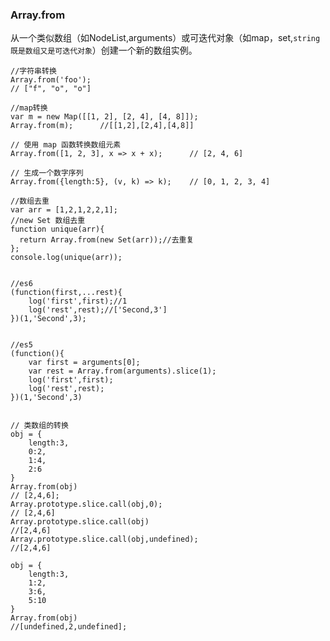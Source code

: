 ### Array.from

从一个类似数组（如NodeList,arguments）或可迭代对象（如map，set,`string既是数组又是可迭代对象`）创建一个新的数组实例。

    //字符串转换
    Array.from('foo');
    // ["f", "o", "o"]

    //map转换
    var m = new Map([[1, 2], [2, 4], [4, 8]]);
    Array.from(m);      //[[1,2],[2,4],[4,8]]

    // 使用 map 函数转换数组元素
    Array.from([1, 2, 3], x => x + x);      // [2, 4, 6]

    // 生成一个数字序列
    Array.from({length:5}, (v, k) => k);    // [0, 1, 2, 3, 4]

    //数组去重
    var arr = [1,2,1,2,2,1];
    //new Set 数组去重
    function unique(arr){
      return Array.from(new Set(arr));//去重复
    };
    console.log(unique(arr));


    //es6
    (function(first,...rest){
        log('first',first);//1
        log('rest',rest);//['Second,3']
    })(1,'Second',3);

    
    //es5
    (function(){
        var first = arguments[0];
        var rest = Array.from(arguments).slice(1);
        log('first',first);
        log('rest',rest);
    })(1,'Second',3)


    // 类数组的转换
    obj = {
        length:3,
        0:2,
        1:4,
        2:6
    }
    Array.from(obj)
    // [2,4,6];
    Array.prototype.slice.call(obj,0);
    // [2,4,6]
    Array.prototype.slice.call(obj)
    //[2,4,6]
    Array.prototype.slice.call(obj,undefined);
    //[2,4,6]

    obj = {
        length:3,
        1:2,
        3:6,
        5:10
    }
    Array.from(obj)
    //[undefined,2,undefined];